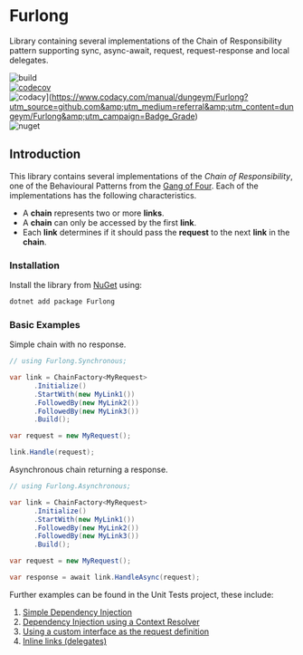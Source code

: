 # Furlong
Library containing several implementations of the Chain of Responsibility pattern supporting sync, async-await, request, request-response and local delegates.

![build](https://github.com/dungeym/Furlong/workflows/build/badge.svg)</br>
[![codecov](https://codecov.io/gh/dungeym/Furlong/branch/master/graph/badge.svg)](https://codecov.io/gh/dungeym/Furlong)</br>
![codacy](https://app.codacy.com/project/badge/Grade/9cf7e0c25cc441a3a386f9adb0d46403)](https://www.codacy.com/manual/dungeym/Furlong?utm_source=github.com&amp;utm_medium=referral&amp;utm_content=dungeym/Furlong&amp;utm_campaign=Badge_Grade)</br>
![nuget](https://github.com/dungeym/Furlong/workflows/Publish%20to%20Nuget/badge.svg)

## Introduction
This library contains several implementations of the *Chain of Responsibility*, one of the Behavioural Patterns from the [Gang of Four](http://wiki.c2.com/?GangOfFour).  Each of the implementations has the following characteristics.

-  A **chain** represents two or more **links**.
-  A **chain** can only be accessed by the first **link**.
-  Each **link** determines if it should pass the **request** to the next **link** in the **chain**.

### Installation
Install the library from <a target="_blank" href="https://www.nuget.org/packages/Furlong/" title="Furlong on NuGet">NuGet</a> using:
``` csharp
dotnet add package Furlong
```

### Basic Examples
Simple chain with no response.
```csharp
// using Furlong.Synchronous;

var link = ChainFactory<MyRequest>
	  .Initialize()
	  .StartWith(new MyLink1())
	  .FollowedBy(new MyLink2())
	  .FollowedBy(new MyLink3())
	  .Build();

var request = new MyRequest();

link.Handle(request);
```

Asynchronous chain returning a response.
```csharp
// using Furlong.Asynchronous;

var link = ChainFactory<MyRequest>
	  .Initialize()
	  .StartWith(new MyLink1())
	  .FollowedBy(new MyLink2())
	  .FollowedBy(new MyLink3())
	  .Build();

var request = new MyRequest();

var response = await link.HandleAsync(request);
```

Further examples can be found in the Unit Tests project, these include:
1. [Simple Dependency Injection](https://github.com/dungeym/Furlong/blob/master/src/Furlong.UnitTests/DependencyInjection/FurlongInterface/FurlongInterface_Tests.cs)
1. [Dependency Injection using a Context Resolver](https://github.com/dungeym/Furlong/blob/master/src/Furlong.UnitTests/DependencyInjection/ContextResolver/ContextDriven_Tests.cs)
1. [Using a custom interface as the request definition](https://github.com/dungeym/Furlong/blob/master/src/Furlong.UnitTests/DependencyInjection/CustomInterface/CustomInterface_Tests.cs)
1. [Inline links (delegates)](https://github.com/dungeym/Furlong/blob/master/src/Furlong.UnitTests/Synchronous/LocalChainFactoryRequestResponse/LocalChainFactory_RequestResponse_Tests.cs)
